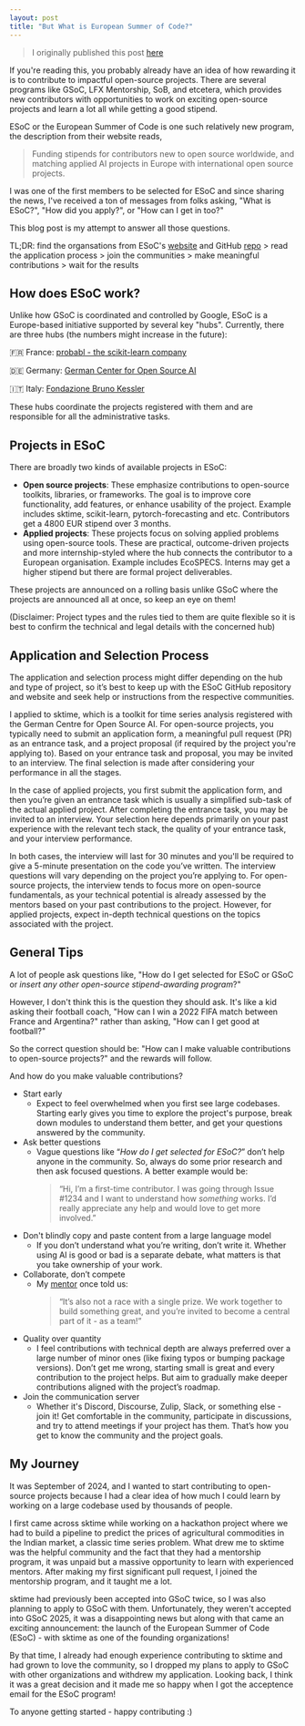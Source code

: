 ```yaml
---
layout: post
title: "But What is European Summer of Code?"
---
```


> I originally published this post [here](https://hackmd.io/@jigyasu/but-what-is-european-summer-of-code)

If you're reading this, you probably already have an idea of how rewarding it is to contribute to impactful open-source projects. There are several programs like GSoC, LFX Mentorship, SoB, and etcetera, which provides new contributors with opportunities to work on exciting open-source projects and learn a lot all while getting a good stipend.

ESoC or the European Summer of Code is one such relatively new program, the description from their website reads,

> Funding stipends for contributors new to open source worldwide, and matching applied AI projects in Europe with international open source projects.

I was one of the first members to be selected for ESoC and since sharing the news, I've received a ton of messages from folks asking, "What is ESoC?", "How did you apply?", or "How can I get in too?"

This blog post is my attempt to answer all those questions.

TL;DR: find the organsations from ESoC's [website](https://www.esoc.dev/) and GitHub [repo](https://github.com/european-summer-of-code) > read the application process > join the communities > make meaningful contributions > wait for the results

## **How does ESoC work?**

Unlike how GSoC is coordinated and controlled by Google, ESoC is a Europe-based initiative supported by several key "hubs". Currently, there are three hubs (the numbers might increase in the future):

🇫🇷 France: [probabl - the scikit-learn company](https://probabl.ai/)

🇩🇪 Germany: [German Center for Open Source AI](https://gcos.ai/)

🇮🇹 Italy: [Fondazione Bruno Kessler](https://www.fbk.eu/en/)

These hubs coordinate the projects registered with them and are responsible for all the administrative tasks. 

## **Projects in ESoC**

There are broadly two kinds of available projects in ESoC: 

* **Open source projects**: These emphasize contributions to open-source toolkits, libraries, or frameworks. The goal is to improve core functionality, add features, or enhance usability of the project. Example includes sktime, scikit-learn, pytorch-forecasting and etc. Contributors get a 4800 EUR stipend over 3 months.
* **Applied projects**: These projects focus on solving applied problems using open-source tools. These are practical, outcome-driven projects and more internship-styled where the hub connects the contributor to a European organisation. Example includes EcoSPECS. Interns may get a higher stipend but there are formal project deliverables.

These projects are announced on a rolling basis unlike GSoC where the projects are announced all at once, so keep an eye on them!

(Disclaimer: Project types and the rules tied to them are quite flexible so it is best to confirm the technical and legal details with the concerned hub)

## **Application and Selection Process**

The application and selection process might differ depending on the hub and type of project, so it’s best to keep up with the ESoC GitHub repository and website and seek help or instructions from the respective communities.

I applied to sktime, which is a toolkit for time series analysis registered with the German Centre for Open Source AI. For open-source projects, you typically need to submit an application form, a meaningful pull request (PR) as an entrance task, and a project proposal (if required by the project you're applying to). Based on your entrance task and proposal, you may be invited to an interview. The final selection is made after considering your performance in all the stages.

In the case of applied projects, you first submit the application form, and then you’re given an entrance task which is usually a simplified sub-task of the actual applied project. After completing the entrance task, you may be invited to an interview. Your selection here depends primarily on your past experience with the relevant tech stack, the quality of your entrance task, and your interview performance.

In both cases, the interview will last for 30 minutes and you'll be required to give a 5-minute presentation on the code you’ve written. The interview questions will vary depending on the project you’re applying to. For open-source projects, the interview tends to focus more on open-source fundamentals, as your technical potential is already assessed by the mentors based on your past contributions to the project. However, for applied projects, expect in-depth technical questions on the topics associated with the project.

## **General Tips**

A lot of people ask questions like, "How do I get selected for ESoC or GSoC or _insert any other open-source stipend-awarding program_?"

However, I don't think this is the question they should ask. It's like a kid asking their football coach, "How can I win a 2022 FIFA match between France and Argentina?" rather than asking, "How can I get good at football?"

So the correct question should be: "How can I make valuable contributions to open-source projects?" and the rewards will follow.

And how do you make valuable contributions? 

* Start early
    * Expect to feel overwhelmed when you first see large codebases. Starting early gives you time to explore the project's purpose, break down modules to understand them better, and get your questions answered by the community.
* Ask better questions
    * Vague questions like “_How do I get selected for ESoC?_” don’t help anyone in the community. So, always do some prior research and then ask focused questions. A better example would be:
        >“Hi, I’m a first-time contributor. I was going through Issue #1234 and I want to understand how _something_ works. I’d really appreciate any help and would love to get more involved.”
* Don't blindly copy and paste content from a large language model
    * If you don’t understand what you’re writing, don’t write it. Whether using AI is good or bad is a separate debate, what matters is that you take ownership of your work.
* Collaborate, don’t compete
    * My [mentor](https://github.com/fkiraly) once told us:
        >“It’s also not a race with a single prize. We work together to build something great, and you’re invited to become a central part of it - as a team!”
* Quality over quantity
    * I feel contributions with technical depth are always preferred over a large number of minor ones (like fixing typos or bumping package versions). Don’t get me wrong, starting small is great and every contribution to the project helps. But aim to gradually make deeper contributions aligned with the project’s roadmap.
* Join the communication server
    * Whether it's Discord, Discourse, Zulip, Slack, or something else - join it! Get comfortable in the community, participate in discussions, and try to attend meetings if your project has them. That’s how you get to know the community and the project goals.

## My Journey

It was September of 2024, and I wanted to start contributing to open-source projects because I had a clear idea of how much I could learn by working on a large codebase used by thousands of people.

I first came across sktime while working on a hackathon project where we had to build a pipeline to predict the prices of agricultural commodities in the Indian market, a classic time series problem. What drew me to sktime was the helpful community and the fact that they had a mentorship program, it was unpaid but a massive opportunity to learn with experienced mentors. After making my first significant pull request, I joined the mentorship program, and it taught me a lot.

sktime had previously been accepted into GSoC twice, so I was also planning to apply to GSoC with them. Unfortunately, they weren't accepted into GSoC 2025, it was a disappointing news but along with that came an exciting announcement: the launch of the European Summer of Code (ESoC) - with sktime as one of the founding organizations!

By that time, I already had enough experience contributing to sktime and had grown to love the community, so I dropped my plans to apply to GSoC with other organizations and withdrew my application. Looking back, I think it was a great decision and it made me so happy when I got the acceptence email for the ESoC program!

To anyone getting started - happy contributing :)